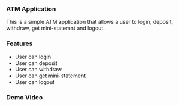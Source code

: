 ### ATM Application

This is a simple ATM application that allows a user to login, deposit, withdraw, get mini-statemnt and logout.

### Features

- User can login
- User can deposit
- User can withdraw
- User can get mini-statement
- User can logout

### Demo Video

